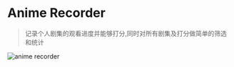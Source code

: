 # Anime Recorder

> 记录个人剧集的观看进度并能够打分,同时对所有剧集及打分做简单的筛选和统计

![anime recorder](https://cloud.githubusercontent.com/assets/6071106/8100785/bccf5db4-1042-11e5-8f5a-fca11f385374.png)
